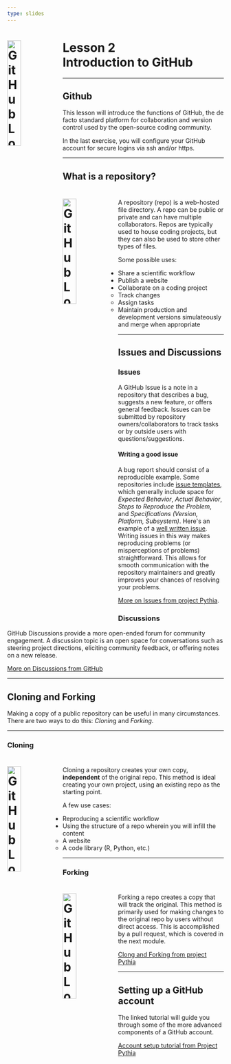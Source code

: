 ```yaml
---
type: slides
---
```


<div><h1><img src="https://foundations.projectpythia.org/_images/GitHub-logo.png" alt="GitHub Logo" width=25% align="left"/> Lesson 2<br>Introduction to GitHub</h1></div>

---

## Github

This lesson will introduce the functions of GitHub, the de facto standard platform for collaboration and version control used by the open-source coding community.

In the last exercise, you will configure your GitHub account for secure logins via ssh and/or https.

---

## What is a repository?

<div><h1><img src="https://docs.github.com/assets/cb-29762/images/help/repository/repo-create-global-nav-update.png" alt="GitHub Logo" width=25% align="left"/></h1></div>

A repository (repo) is a web-hosted file directory. A repo can be public or private and can have multiple collaborators. Repos are typically used to house coding projects, but they can also be used to store other types of files.





Some possible uses:

* Share a scientific workflow
* Publish a website
* Collaborate on a coding project
  * Track changes
  * Assign tasks
  * Maintain production and development versions simulateously and merge when appropriate

---
## Issues and Discussions

### Issues

A GitHub Issue is a note in a repository that describes a bug, suggests a new feature, or offers general feedback. Issues can be submitted by repository owners/collaborators to track tasks or by outside users with questions/suggestions. 

#### Writing a good issue

A bug report should consist of a reproducible example. Some repositories include [issue templates](https://github.com/stevemao/github-issue-templates?tab=readme-ov-file), which generally include space for <em>Expected Behavior</em>, <em>Actual Behavior</em>, <em>Steps to Reproduce the Problem</em>, and <em>Specifications (Version, Platform, Subsystem)</em>. Here's an example of a [well written issue](https://github.com/LinkedEarth/Pyleoclim_util/issues/469). Writing issues in this way makes reproducing problems (or misperceptions of problems) straightforward. This allows for smooth communication with the repository maintainers and greatly improves your chances of resolving your problems.

[More on Issues from project Pythia](https://foundations.projectpythia.org/foundations/github/github-issues.html).

### Discussions

GitHub Discussions provide a more open-ended forum for community engagement. A discussion topic is an open space for conversations such as steering project directions, eliciting community feedback, or offering notes on a new release.

[More on Discussions from GitHub](https://resources.github.com/devops/process/planning/discussions/)

---
## Cloning and Forking

Making a copy of a public repository can be useful in many circumstances. There are two ways to do this: <em>Clonin</em>g and <em>Forking</em>.

---

### Cloning

<div><h1><img src="https://docs.github.com/assets/cb-60499/images/help/repository/https-url-clone-cli.png" alt="GitHub Logo" width=25% align="left"/></h1></div>

Cloning a repository creates your own copy, <strong>independent</strong> of the original repo. This method is ideal creating your own project, using an existing repo as the starting point.

A few use cases:

* Reproducing a scientific workflow
* Using the structure of a repo wherein you will infill the content
  * A website
  * A code library (R, Python, etc.)

---

### Forking
<div><h1><img src="https://user-images.githubusercontent.com/17777237/54873012-40fa5b00-4dd6-11e9-98e0-cc436426c720.png" alt="GitHub Logo" width=25% align="left"/></h1></div>

Forking a repo creates a copy that will track the original. This method is primarily used for making changes to the original repo by users without direct access. This is accomplished by a pull request, which is covered in the next module.

[Clong and Forking from project Pythia](https://foundations.projectpythia.org/foundations/github/github-cloning-forking.html)

---

## Setting up a GitHub account

The linked tutorial will guide you through some of the more advanced components of a GitHub account.

[Account setup tutorial from Project Pythia](https://foundations.projectpythia.org/foundations/github/github-setup-advanced.html)


